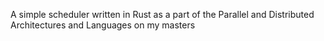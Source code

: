 A simple scheduler written in Rust as a part of the Parallel and Distributed Architectures and Languages on my masters
